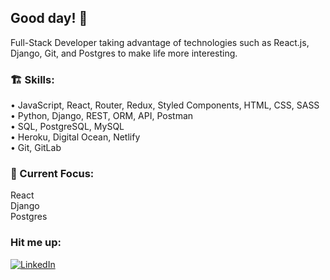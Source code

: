 ## Good day! 🫡

Full-Stack Developer taking advantage of technologies such as React.js, Django, Git, and Postgres to make life more interesting.    

### 🏗 Skills:
• JavaScript, React, Router, Redux, Styled Components, HTML, CSS, SASS  
• Python, Django, REST, ORM, API, Postman  
• SQL, PostgreSQL, MySQL  
• Heroku, Digital Ocean, Netlify  
• Git, GitLab  

### 🔎 Current Focus:
React  
Django  
Postgres  

### Hit me up:
[![LinkedIn](https://img.shields.io/badge/LinkedIn-blue?style=flat&logo=linkedin&labelColor=blue)](https://www.linkedin.com/in/luka-cafuta)   

<!--
**lukacafuta/lukacafuta** is a ✨ _special_ ✨ repository because its `README.md` (this file) appears on your GitHub profile.
-->
